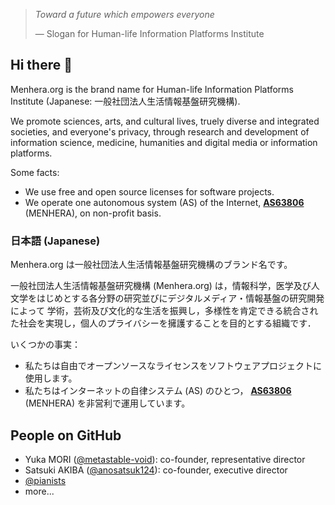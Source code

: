> _Toward a future which empowers everyone_
> 
> — Slogan for Human-life Information Platforms Institute

## Hi there 👋

Menhera.org is the brand name for Human-life Information Platforms Institute (Japanese: 一般社団法人生活情報基盤研究機構).

We promote sciences, arts, and cultural lives, truely diverse and integrated societies, and everyone's privacy,
through research and development of information science, medicine, humanities and digital media or information platforms.

Some facts:

- We use free and open source licenses for software projects.
- We operate one autonomous system (AS) of the Internet, **[AS63806](https://www.nc.menhera.org/)** (MENHERA), on non-profit basis.

### 日本語 (Japanese)

Menhera.org は一般社団法人生活情報基盤研究機構のブランド名です。

一般社団法人生活情報基盤研究機構 (Menhera.org) は，情報科学，医学及び人文学をはじめとする各分野の研究並びにデジタルメディア・情報基盤の研究開発によって
学術，芸術及び文化的な生活を振興し，多様性を肯定できる統合された社会を実現し，個人のプライバシーを擁護することを目的とする組織です．

いくつかの事実：

- 私たちは自由でオープンソースなライセンスをソフトウェアプロジェクトに使用します。
- 私たちはインターネットの自律システム (AS) のひとつ， **[AS63806](https://www.nc.menhera.org/ja/)** (MENHERA) を非営利で運用しています。

## People on GitHub

- Yuka MORI ([@metastable-void](https://github.com/metastable-void)): co-founder, representative director
- Satsuki AKIBA ([@anosatsuk124](https://github.com/anosatsuk124)): co-founder, executive director
- [@pianists](https://github.com/pianists)
- more...

<!--

**Here are some ideas to get you started:**

🙋‍♀️ A short introduction - what is your organization all about?
🌈 Contribution guidelines - how can the community get involved?
👩‍💻 Useful resources - where can the community find your docs? Is there anything else the community should know?
🍿 Fun facts - what does your team eat for breakfast?
🧙 Remember, you can do mighty things with the power of [Markdown](https://docs.github.com/github/writing-on-github/getting-started-with-writing-and-formatting-on-github/basic-writing-and-formatting-syntax)
-->
